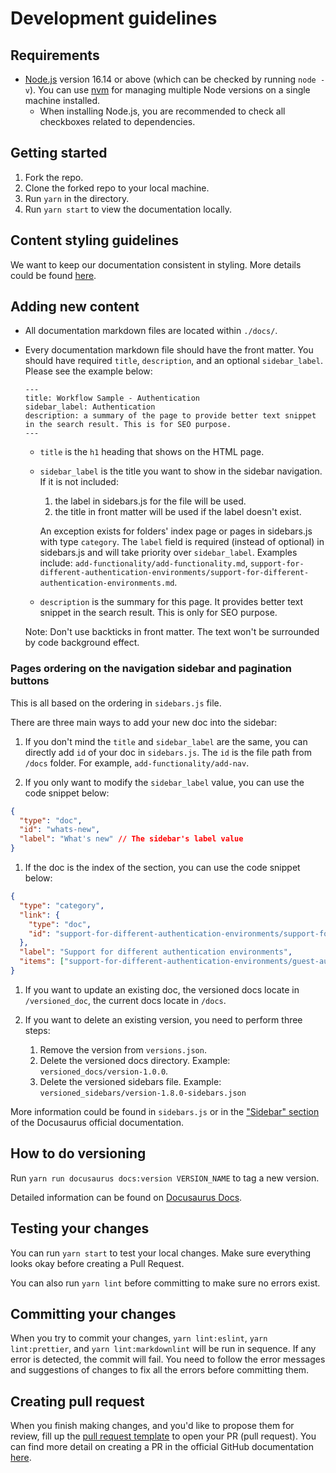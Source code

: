<!-- markdownlint-disable-file MD041 -->

# Development guidelines

## Requirements

- [Node.js](https://nodejs.org/en/download/) version 16.14 or above (which can be checked by running `node -v`). You can use [nvm](https://github.com/nvm-sh/nvm) for managing multiple Node versions on a single machine installed.
  - When installing Node.js, you are recommended to check all checkboxes related to dependencies.

## Getting started

1. Fork the repo.
1. Clone the forked repo to your local machine.
1. Run `yarn` in the directory.
1. Run `yarn start` to view the documentation locally.

## Content styling guidelines

We want to keep our documentation consistent in styling. More details could be found [here](./content-style-guide.md).

## Adding new content

- All documentation markdown files are located within `./docs/`.
- Every documentation markdown file should have the front matter. You should have required `title`, `description`, and an optional `sidebar_label`. Please see the example below:

  ```text
  ---
  title: Workflow Sample - Authentication
  sidebar_label: Authentication
  description: a summary of the page to provide better text snippet in the search result. This is for SEO purpose.
  ---
  ```

  - `title` is the `h1` heading that shows on the HTML page.
  - `sidebar_label` is the title you want to show in the sidebar navigation. If it is not included:

    1. the label in sidebars.js for the file will be used.
    1. the title in front matter will be used if the label doesn't exist.

    An exception exists for folders' index page or pages in sidebars.js with type `category`. The `label` field is required (instead of optional) in sidebars.js and will take priority over `sidebar_label`. Examples include: `add-functionality/add-functionality.md`, `support-for-different-authentication-environments/support-for-different-authentication-environments.md`.

  - `description` is the summary for this page. It provides better text snippet in the search result. This is only for SEO purpose.

  Note: Don't use backticks in front matter. The text won't be surrounded by code background effect.

### Pages ordering on the navigation sidebar and pagination buttons

This is all based on the ordering in `sidebars.js` file.

There are three main ways to add your new doc into the sidebar:

1. If you don't mind the `title` and `sidebar_label` are the same, you can directly add `id` of your doc in `sidebars.js`. The `id` is the file path from `/docs` folder. For example, `add-functionality/add-nav`.

1. If you only want to modify the `sidebar_label` value, you can use the code snippet below:

```json
{
  "type": "doc",
  "id": "whats-new",
  "label": "What's new" // The sidebar's label value
}
```

1. If the doc is the index of the section, you can use the code snippet below:

```json
{
  "type": "category",
  "link": {
    "type": "doc",
    "id": "support-for-different-authentication-environments/support-for-different-authentication-environments"
  },
  "label": "Support for different authentication environments",
  "items": ["support-for-different-authentication-environments/guest-authentication-mode-only", "support-for-different-authentication-environments/multiple-modes", "support-for-different-authentication-environments/authentication-saml", "support-for-different-authentication-environments/authentication-custom"]
}
```

1. If you want to update an existing doc, the versioned docs locate in `/versioned_doc`, the current docs locate in `/docs`.

1. If you want to delete an existing version, you need to perform three steps:
   1. Remove the version from `versions.json`.
   1. Delete the versioned docs directory. Example: `versioned_docs/version-1.0.0`.
   1. Delete the versioned sidebars file. Example: `versioned_sidebars/version-1.8.0-sidebars.json`

More information could be found in `sidebars.js` or in the ["Sidebar" section](https://docusaurus.io/docs/sidebar) of the Docusaurus official documentation.

## How to do versioning

Run `yarn run docusaurus docs:version VERSION_NAME` to tag a new version.

Detailed information can be found on [Docusaurus Docs](https://docusaurus.io/docs/versioning#tutorials).

## Testing your changes

You can run `yarn start` to test your local changes. Make sure everything looks okay before creating a Pull Request.

You can also run `yarn lint` before committing to make sure no errors exist.

## Committing your changes

When you try to commit your changes, `yarn lint:eslint`, `yarn lint:prettier`, and `yarn lint:markdownlint` will be run in sequence. If any error is detected, the commit will fail. You need to follow the error messages and suggestions of changes to fix all the errors before committing them.

## Creating pull request

When you finish making changes, and you'd like to propose them for review, fill up the [pull request template](../.github/pull_request_template.md) to open your PR (pull request). You can find more detail on creating a PR in the official GitHub documentation [here](https://docs.github.com/en/github/collaborating-with-pull-requests/proposing-changes-to-your-work-with-pull-requests/creating-a-pull-request).
